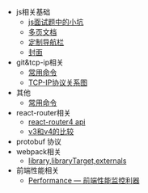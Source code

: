 - js相关基础
  - [js面试题中的小坑](zh-cn/js面试题小坑.md)
  - [多页文档](zh-cn/more-pages.md)
  - [定制导航栏](zh-cn/custom-navbar.md)
  - [封面](zh-cn/cover.md)
- git&tcp-ip相关
  - [常用命令](zh-cn/git.md)
  - [TCP-IP协议关系图](zh-cn/tcp-ip.md)
- 其他
  - [常用命令](zh-cn/git.md)
- react-router相关
  - [react-router4 api](zh-cn/react-router/v4.md)
  - [v3和v4的比较](zh-cn/react-router/v3VSv4.md)
- protobuf 协议  
- webpack相关
  - [library,libraryTarget,externals](zh-cn/webpack/Webpack中library,libraryTarget,externals的区别及作用.md)
- 前端性能相关 
  - [Performance — 前端性能监控利器](/zh-cn/performance/performance.md)